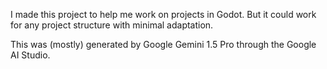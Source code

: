 I made this project to help me work on projects in Godot. But it could work for any project structure with minimal adaptation.

This was (mostly) generated by Google Gemini 1.5 Pro through the Google AI Studio.
